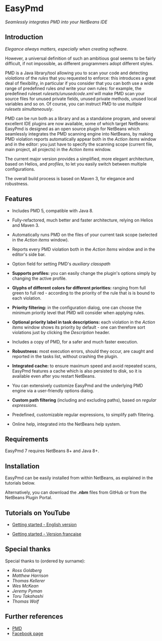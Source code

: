 # EasyPmd

*Seamlessly integrates PMD into your NetBeans IDE*


## Introduction

*Elegance always matters, especially when 
creating software.*

However, a universal definition of such an ambitious goal seems to be fairly difficult, if not impossible, as different programmers adopt different styles.

PMD is a Java library/tool allowing you to scan your code and detecting *violations* of the *rules* that you requested to enforce: this introduces a great deal of flexibility, in particular if you consider that you can both use a wide range of predefined rules *and* write your own rules: for example, the predefined ruleset *rulesets/unusedcode.xml* will make PMD scan your source files for unused private fields, unused private methods, unused local variables and so on. Of course, you can instruct PMD to use *multiple rulesets simultaneously*.

PMD can be run both as a library and as a standalone program, and several excellent IDE plugins are now available, some of which target NetBeans: EasyPmd is designed as an open source plugin for NetBeans which seamlessly integrates the PMD scanning engine into NetBeans, by making PMD violation reports automatically appear both in the *Action items* window and in the editor: you just have to specify the scanning scope (current file, main project, all projects) in the *Action items* window.

The current major version provides a simplified, more elegant architecture, based on Helios, and *profiles*, to let you easily switch between multiple configurations.

The overall build process is based on Maven 3, for elegance and robustness.


## Features

* Includes PMD 5, compatible with Java 8.

* Fully-refactored, much better and faster architecture, relying on Helios and Maven 3.

* Automatically runs PMD on the files of your current task scope (selected in the *Action items* window).

* Reports every PMD violation both in the *Action Items* window and in the editor's side bar.

* Option field for setting PMD's *auxiliary classpath*

* **Supports profiles:** you can easily change the plugin's options simply by changing the active profile.

* **Glyphs of different colors for different priorities:** ranging from full green to full red - according to the priority of the rule that is is bound to each violation.

* **Priority filtering:** in the configuration dialog, one can choose the minimum priority level that PMD will consider when applying rules.

* **Optional priority label in task descriptions:** each violation in the *Action items* window shows its priority by default - one can therefore sort violations just by clicking the *Description* header.

* Includes a copy of PMD, for a safer and much faster execution.

* **Robustness:** most execution errors, should they occur, are caught and reported in the tasks list, without crashing the plugin.

* **Integrated cache:** to ensure maximum speed and avoid repeated scans, EasyPmd features a cache which is also persisted to disk, so it is available even after you restart NetBeans.

* You can extensively customize EasyPmd and the underlying PMD engine via a user-friendly options dialog.

* **Custom path filtering** (including and excluding paths), based on *regular expressions*.

* Predefined, customizable regular expressions, to simplify path filtering.

* Online help, integrated into the NetBeans help system.



## Requirements

EasyPmd 7 requires NetBeans 8+ and Java 8+.



## Installation

EasyPmd can be easily installed from within NetBeans, as explained in the tutorials below.

Alternatively, you can download the **.nbm** files from GitHub or from the NetBeans Plugin Portal.




## Tutorials on YouTube

* [Getting started - English version](https://www.youtube.com/watch?v=BsMx6PNn0aI)

* [Getting started - Version française](https://www.youtube.com/watch?v=3k4Fk43u0QE)



## Special thanks


Special thanks to (ordered by surname):

* *Ross Goldberg*
* *Matthew Harrison*
* *Thomas Kellerer*
* *Wes McKean*
* *Jeremy Pyman*
* *Toru Takahashi*
* *Thomas Wolf*



## Further references

* [PMD](http://pmd.sourceforge.net/)
* [Facebook page](https://www.facebook.com/easypmd)
